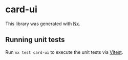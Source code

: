 # card-ui

This library was generated with [Nx](https://nx.dev).

## Running unit tests

Run `nx test card-ui` to execute the unit tests via [Vitest](https://vitest.dev/).
